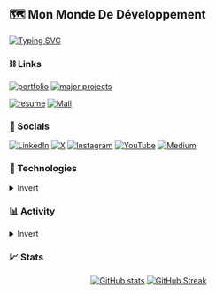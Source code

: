 ## 🗺 Mon Monde De Développement 

[![Typing SVG](https://readme-typing-svg.demolab.com?font=Raleway&color=61DAFB&size=15&letterSpacing=0.05rem&duration=2000&vCenter=true&multiline=true&random=false&width=350&height=190&lines=%F0%9F%92%A1+Currently+Learning%3A;*+Back-end+Dev+-+The+Odin+Project;*+AI+-+ALX;+;%F0%9F%92%BB+Currently+Developing%3A;*+Portfolio+Website;+;%F0%9F%93%96+Currently+Reading%3A;*+Design+and+Build+Websites%2C+Jon+Duckett;+)](https://git.io/typing-svg)

### ⛓ Links 
[![portfolio](https://img.shields.io/badge/portfolio-555555?style=for-the-badge&logo=rocket&logoColor=white)](https://portfolio-asdacostas-projects.vercel.app/)
[![major projects](https://img.shields.io/badge/major_projects-555555?style=for-the-badge&logo=adobe-creative-cloud&logoColor=white)](https://github.com/asdacosta/major-projects)
<!-- 
[![blog](https://img.shields.io/badge/blog-555555?style=for-the-badge&logo=blogger&logoColor=white)]()
[![platform](https://img.shields.io/badge/learning_platform-555555?style=for-the-badge&logo=lightning&logoColor=white)]()
-->

[![resume](https://img.shields.io/badge/resume-111111?style=for-the-badge&logo=read.cv&logoColor=white)](https://portfolio-asdacostas-projects.vercel.app/)
[![Mail](https://img.shields.io/badge/connect-D14836?style=for-the-badge&logo=gmail&logoColor=white)](https://portfolio-asdacostas-projects.vercel.app/)

### 💬 Socials 
[![LinkedIn](https://img.shields.io/badge/LinkedIn-0A66C2?style=for-the-badge&logo=linkedin&logoColor=white)](https://bit.ly/aceCosta)
[![X](https://img.shields.io/badge/X-000000?style=for-the-badge&logo=twitter&logoColor=white)](https://x.com/Ace_DaCosta)
[![Instagram](https://img.shields.io/badge/Instagram-E4405F?style=for-the-badge&logo=instagram&logoColor=white)](https://www.instagram.com/ace_dacosta/)
[![YouTube](https://img.shields.io/badge/YouTube-FF0000?style=for-the-badge&logo=youtube&logoColor=white)]()
[![Medium](https://img.shields.io/badge/Medium-000000?style=for-the-badge&logo=medium&logoColor=white)](https://medium.com/@dacostasilvanus)

### 🔧 Technologies
<details>
<summary> Invert </summary>

#### Languages
<table>
  <tbody>
    <tr>
      <td align="center" height="90" width="90">
        <img src="https://cdn.jsdelivr.net/gh/devicons/devicon/icons/javascript/javascript-original.svg" width="48" height="48" alt="JavaScript" />
        <br /><strong>JavaScript</strong>
      </td>
      <td align="center" height="90" width="90">
        <img src="https://cdn.jsdelivr.net/gh/devicons/devicon/icons/python/python-original.svg" width="48" height="48" alt="Python" />
        <br /><strong>Python</strong>
      </td>
      <td align="center" height="90" width="90">
        <img src="https://cdn.jsdelivr.net/gh/devicons/devicon/icons/c/c-original.svg" width="48" height="48" alt="C" />
        <br /><strong>C</strong>
      </td>
    </tr>
     </tbody>
</table>

### Tools
<table>
  <tbody>
    <tr>
       <td align="center" height="90" width="90">
        <img src="https://cdn.jsdelivr.net/gh/devicons/devicon/icons/linux/linux-original.svg" width="48" height="48" alt="Linux" />
        <br /><strong>Linux</strong>
      </td>
      <td align="center" height="90" width="90">
        <img src="https://cdn.jsdelivr.net/gh/devicons/devicon/icons/git/git-original.svg" width="48" height="48" alt="GIT" />
        <br /><strong>GIT</strong>
      </td>
      <td align="center" height="90" width="90">
        <img src="https://cdn.jsdelivr.net/gh/devicons/devicon/icons/webpack/webpack-original.svg" width="48" height="48" alt="Webpack" />
        <br /><strong>Webpack</strong>
      </td>
      <td align="center" height="90" width="90">
        <img src="https://cdn.jsdelivr.net/gh/devicons/devicon/icons/vscode/vscode-original.svg" width="48" height="48" alt="VS Code" />
        <br /><strong>VS Code</strong>
      </td>
      <td align="center" height="90" width="90">
        <img src="https://cdn.jsdelivr.net/gh/devicons/devicon/icons/eslint/eslint-original.svg" width="48" height="48" alt="ESLint" />
        <br /><strong>ESLint</strong>
      </td>
      <td align="center" height="90" width="90">
        <img src="https://cdn.jsdelivr.net/gh/devicons/devicon/icons/babel/babel-original.svg" width="48" height="48" alt="Babel" />
        <br /><strong>Babel</strong>
      </td>
      <td align="center" height="90" width="90">
        <img src="https://cdn.jsdelivr.net/gh/devicons/devicon/icons/vite/vite-original.svg" width="48" height="48" alt="Vite" />
        <br /><strong>Vite</strong>
      </td>
      <td align="center" height="90" width="90">
        <img src="https://cdn.jsdelivr.net/gh/devicons/devicon/icons/vercel/vercel-original.svg" width="48" height="48" alt="Vercel" />
        <br /><strong>Vercel</strong>
      </td>
      <td align="center" height="90" width="90">
        <img src="https://cdn.jsdelivr.net/gh/devicons/devicon/icons/jest/jest-plain.svg" width="48" height="48" alt="Jest" />
        <br /><strong>Jest</strong>
      </td>
    </tr>
 </tbody>
</table>
<table>

### Front-end
<table>
  <tbody>
    <tr>
       <td align="center" height="90" width="90">
        <img src="https://cdn.jsdelivr.net/gh/devicons/devicon/icons/css3/css3-original.svg" width="48" height="48" alt="CSS" />
        <br /><strong>CSS</strong>
      </td>
      <td align="center" height="90" width="90">
        <img src="https://cdn.jsdelivr.net/gh/devicons/devicon/icons/html5/html5-original.svg" width="48" height="48" alt="HTML" />
        <br /><strong>HTML</strong>
      </td>
      <td align="center" height="90" width="90">
        <img src="https://cdn.jsdelivr.net/gh/devicons/devicon/icons/react/react-original.svg" width="48" height="48" alt="React" />
        <br /><strong>React</strong>
      </td>
      <td align="center" height="90" width="90">
        <img src="https://cdn.jsdelivr.net/gh/devicons/devicon/icons/framermotion/framermotion-original.svg" width="48" height="48" alt="Framer Motion" />
        <br /><strong>Framer Motion</strong>
      </td>
      <td align="center" height="90" width="90">
        <img src="https://cdn.jsdelivr.net/gh/devicons/devicon/icons/swiper/swiper-original.svg" width="48" height="48" alt="Swiper" />
        <br /><strong>Swiper</strong>
      </td>
      <td align="center" height="90" width="90">
        <img src="https://cdn.jsdelivr.net/gh/devicons/devicon/icons/figma/figma-original.svg" width="48" height="48" alt="Figma" />
        <br /><strong>Figma</strong>
      </td>
      <td align="center" height="90" width="90">
        <img src="https://cdn.jsdelivr.net/gh/devicons/devicon/icons/canva/canva-original.svg" width="48" height="48" alt="Canva" />
        <br /><strong>Canva</strong>
      </td>
    </tr>
  </tbody>
</table>

### Back-end 
<table>
  <tbody>
    <tr>
      <td align="center" height="90" width="90">
        <img src="https://cdn.jsdelivr.net/gh/devicons/devicon/icons/reactrouter/reactrouter-original.svg" width="48" height="48" alt="React Router" />
        <br /><strong>React Router</strong>
      </td>
       <td align="center" height="90" width="90">
        <img src="https://cdn.jsdelivr.net/gh/devicons/devicon/icons/nodejs/nodejs-original.svg" width="48" height="48" alt="Node.js" />
        <br /><strong>NodeJS</strong>
      </td>
      <td align="center" height="90" width="90">
        <img src="https://cdn.jsdelivr.net/gh/devicons/devicon/icons/mongodb/mongodb-original.svg" width="48" height="48" alt="MongoDB" />
        <br /><strong>MongoDB</strong>
      </td>
      <td align="center" height="90" width="90">
        <img src="https://cdn.jsdelivr.net/gh/devicons/devicon/icons/express/express-original.svg" width="48" height="48" alt="ExpressJS" />
        <br /><strong>ExpressJS</strong>
      </td>
    </tr>
  </tbody>
</table>


<p align='center'>
  <a href="https://github.com/anuraghazra/github-readme-stats">
    <img src="https://github-readme-stats.vercel.app/api/top-langs/?username=asdacosta&layout=compact&theme=react&bg_color=282C34&hide_border=true&custom_title=Most%20Used%20On%20GitHub&card_width=500" />
  </a>
  <a href="https://github.com/anuraghazra/github-readme-stats" >
    <img src="https://github-readme-stats.vercel.app/api/wakatime?username=asdacosta&hide_border=true&locale=en&custom_title=Time%20In%20Code%20Editor,%20June%202024%20-%20Present&theme=react&bg_color=282C34&layout=compact&card_width=500" alt="Time" />
  </a>
</p>

</details>

### 📊 Activity
<details>
<summary> Invert </summary>

[![Ashutosh's github activity graph](https://github-readme-activity-graph.vercel.app/graph?username=asdacosta&theme=react&custom_title=Daily%20Contributions&hide_border=true&height=400&days=7&grid=false)](https://github.com/ashutosh00710/github-readme-activity-graph)

</details>

### 📈 Stats

<p align='center'>
  <a href="https://github.com/asdacosta/github-readme-stats">
    <img align="center" src="https://github-readme-stats.vercel.app/api?username=asdacosta&show=prs_merged_percentage&show_icons=true&hide_border=true&theme=react&bg_color=282C34&hide_rank=true&custom_title=Yearly%20Metrics" alt="GitHub stats" />
  </a>
  <a href="https://git.io/streak-stats">
    <img align="center" src="https://streak-stats.demolab.com?user=asdacosta&theme=blux&background=282C34&hide_border=true&border_radius=8&date_format=j%20M%5B%20Y%5D&card_height=220" alt="GitHub Streak" />
  </a>
</p>


